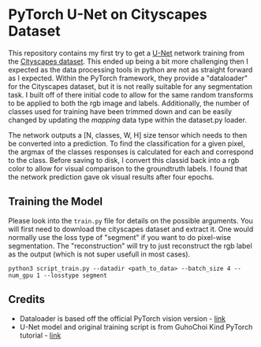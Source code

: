 # PyTorch U-Net on Cityscapes Dataset


This repository contains my first try to get a [U-Net](https://arxiv.org/abs/1505.04597) network training from the [Cityscapes dataset](https://www.cityscapes-dataset.com/).
This ended up being a bit more challenging then I expected as the data processing tools in python are not as straight forward as I expected.
Within the PyTorch framework, they provide a "dataloader" for the Cityscapes dataset, but it is not really suitable for any segmentation task.
I built off of there initial code to allow for the same random transforms to be applied to both the rgb image and labels.
Additionally, the number of classes used for training have been trimmed down and can be easily changed by updating the *mapping* data type within the dataset.py loader.


The network outputs a [N, classes, W, H] size tensor which needs to then be converted into a prediction.
To find the classification for a given pixel, the argmax of the classes responses is calculated for each and correspond to the class.
Before saving to disk, I convert this classid back into a rgb color to allow for visual comparison to the groundtruth labels.
I found that the network prediction gave ok visual results after four epochs.





## Training the Model

Please look into the `train.py` file for details on the possible arguments.
You will first need to download the cityscapes dataset and extract it.
One would normally use the loss type of "segment" if you want to do pixel-wise segmentation.
The "reconstruction" will try to just reconstruct the rgb label as the output (which is not super usefull in most cases).

```
python3 script_train.py --datadir <path_to_data> --batch_size 4 --num_gpu 1 --losstype segment
```





## Credits


* Dataloader is based off the official PyTorch vision version - [link](https://github.com/pytorch/vision/blob/ee5b4e82fe25bd4a0f0ab22ccdbcfc3de1b3b265/torchvision/datasets/cityscapes.py)
* U-Net model and original training script is from GuhoChoi Kind PyTorch tutorial - [link](https://github.com/GunhoChoi/Kind-PyTorch-Tutorial/tree/master/12_Semantic_Segmentation)



